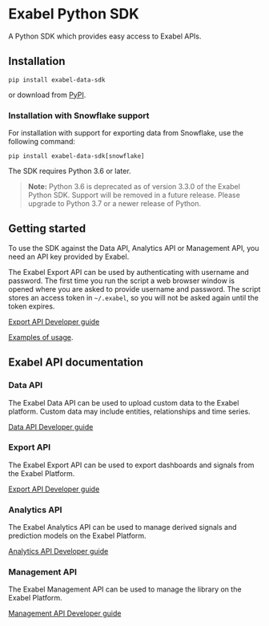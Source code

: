 # Exabel Python SDK

A Python SDK which provides easy access to Exabel APIs.

## Installation

```
pip install exabel-data-sdk
```

or download from [PyPI](https://pypi.org/project/exabel-data-sdk/).

### Installation with Snowflake support

For installation with support for exporting data from Snowflake, use the following command:

```
pip install exabel-data-sdk[snowflake]
```

The SDK requires Python 3.6 or later.

> **Note:**
Python 3.6 is deprecated as of version 3.3.0 of the Exabel Python SDK. Support will be removed in a future release. Please upgrade to Python 3.7 or a newer release of Python.

## Getting started

To use the SDK against the Data API, Analytics API or Management API, you need an API key provided by Exabel.

The Exabel Export API can be used by authenticating with username and password.
The first time you run the script a web browser window is opened where you are asked to provide username and password. The script stores an access token in ``~/.exabel``, so you will not be asked again
until the token expires.

[Export API Developer guide](https://help.exabel.com/docs/exporting-via-exabel-sdk)

[Examples of usage](https://github.com/Exabel/python-sdk/tree/main/exabel_data_sdk/examples).

## Exabel API documentation

### Data API
The Exabel Data API can be used to upload custom data to the Exabel platform. Custom data may include entities, relationships and time series.

[Data API Developer guide](https://help.exabel.com/docs/data-api)

### Export API
The Exabel Export API can be used to export dashboards and signals from the Exabel Platform.

[Export API Developer guide](https://help.exabel.com/docs/exporting-via-exabel-sdk)

### Analytics API
The Exabel Analytics API can be used to manage derived signals and prediction models on the Exabel Platform.

[Analytics API Developer guide](https://help.exabel.com/docs/analytics-api)

### Management API
The Exabel Management API can be used to manage the library on the Exabel Platform.

[Management API Developer guide](https://help.exabel.com/docs/management-api)
